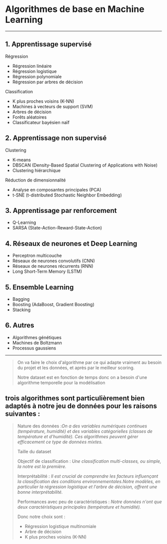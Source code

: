 # Algorithmes de base en Machine Learning 
__________________
## 1. Apprentissage supervisé
Régression

- Régression linéaire
- Régression logistique
- Régression polynomiale
- Régression par arbres de décision

Classification

- K plus proches voisins (K-NN)
- Machines à vecteurs de support (SVM)
- Arbres de décision
- Forêts aléatoires
- Classificateur bayésien naïf

## 2. Apprentissage non supervisé
Clustering

- K-means
- DBSCAN (Density-Based Spatial Clustering of Applications with Noise)
- Clustering hiérarchique

Réduction de dimensionnalité

- Analyse en composantes principales (PCA)
- t-SNE (t-distributed Stochastic Neighbor Embedding)

## 3. Apprentissage par renforcement

- Q-Learning
- SARSA (State-Action-Reward-State-Action)

## 4. Réseaux de neurones et Deep Learning

- Perceptron multicouche
- Réseaux de neurones convolutifs (CNN)
- Réseaux de neurones récurrents (RNN)
- Long Short-Term Memory (LSTM)

## 5. Ensemble Learning

- Bagging
- Boosting (AdaBoost, Gradient Boosting)
- Stacking

## 6. Autres

- Algorithmes génétiques
- Machines de Boltzmann
- Processus gaussiens


--------------------------
> On va faire le choix d'algorithme par ce qui adapte vraiment au besoin du projet et les données, et après par  le meilleur scoring.
>
> Notre dataset est en fonction de temps donc on a besoin d'une algorithme temporelle pour la modélisation

## trois algorithmes sont particulièrement bien adaptés à notre jeu de données pour les raisons suivantes :

> Nature des données  :*On a des variables numériques continues (température, humidité) et des variables catégorielles (classes de température et d'humidité). Ces algorithmes peuvent gérer efficacement ce type de données mixtes.*
> 
> Taille du dataset 
> 
> Objectif de classification : *Une classification multi-classes, ou simple, la notre est la première.*
> 
> Interprétabilité : *Il est crucial de comprendre les facteurs influençant la classification des conditions environnementales.Notre modèles, en particulier la régression logistique et l'arbre de décision, offrent une bonne interprétabilité.*
> 
> Performances avec peu de caractéristiques : *Notre données n'ont que deux caractéristiques principales (température et humidité).*
>
> Donc notre choix sont :
> - Régression logistique multinomiale
> - Arbre de décision
> - K plus proches voisins (K-NN)